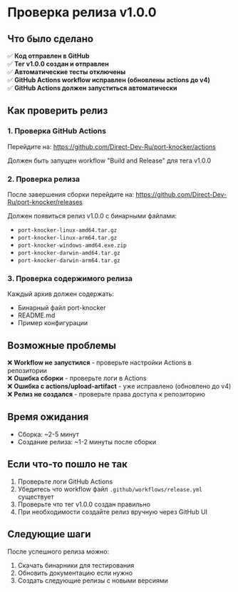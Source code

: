 # Проверка релиза v1.0.0

## Что было сделано

✅ **Код отправлен в GitHub**  
✅ **Тег v1.0.0 создан и отправлен**  
✅ **Автоматические тесты отключены**  
✅ **GitHub Actions workflow исправлен (обновлены actions до v4)**  
✅ **GitHub Actions должен запуститься автоматически**

## Как проверить релиз

### 1. Проверка GitHub Actions

Перейдите на: <https://github.com/Direct-Dev-Ru/port-knocker/actions>

Должен быть запущен workflow "Build and Release" для тега v1.0.0

### 2. Проверка релиза

После завершения сборки перейдите на: <https://github.com/Direct-Dev-Ru/port-knocker/releases>

Должен появиться релиз v1.0.0 с бинарными файлами:

- `port-knocker-linux-amd64.tar.gz`
- `port-knocker-linux-arm64.tar.gz` 
- `port-knocker-windows-amd64.exe.zip`
- `port-knocker-darwin-amd64.tar.gz`
- `port-knocker-darwin-arm64.tar.gz`

### 3. Проверка содержимого релиза

Каждый архив должен содержать:

- Бинарный файл port-knocker
- README.md
- Пример конфигурации

## Возможные проблемы

❌ **Workflow не запустился** - проверьте настройки Actions в репозитории  
❌ **Ошибка сборки** - проверьте логи в Actions  
❌ **Ошибка с actions/upload-artifact** - уже исправлено (обновлено до v4)  
❌ **Релиз не создался** - проверьте права доступа к репозиторию  

## Время ожидания

- Сборка: ~2-5 минут
- Создание релиза: ~1-2 минуты после сборки

## Если что-то пошло не так

1. Проверьте логи GitHub Actions
2. Убедитесь что workflow файл `.github/workflows/release.yml` существует
3. Проверьте что тег v1.0.0 создан правильно
4. При необходимости создайте релиз вручную через GitHub UI

## Следующие шаги

После успешного релиза можно:

1. Скачать бинарники для тестирования
2. Обновить документацию если нужно
3. Создать следующие релизы с новыми версиями 